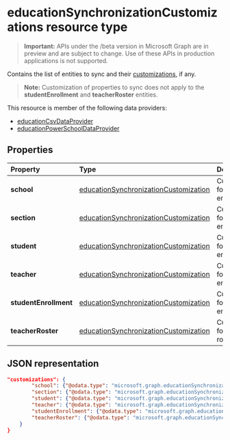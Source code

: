 # educationSynchronizationCustomizations resource type

> **Important:** APIs under the /beta version in Microsoft Graph are in preview and are subject to change. Use of these APIs in production applications is not supported.

Contains the list of entities to sync and their [customizations](educationsynchronizationcustomization.md), if any.

> **Note:** Customization of properties to sync does not apply to the **studentEnrollment** and **teacherRoster** entities.

This resource is member of the following data providers:

* [educationCsvDataProvider](educationcsvdataprovider.md)
* [educationPowerSchoolDataProvider](educationpowerschooldataprovider.md)

## Properties

| Property | Type | Description |
|:-|:-|:-|
| **school** | [educationSynchronizationCustomization](educationsynchronizationcustomization.md) |  Customization for a school entity.        |
| **section** | [educationSynchronizationCustomization](educationsynchronizationcustomization.md) |  Customization for a section entity.         |
| **student** | [educationSynchronizationCustomization](educationsynchronizationcustomization.md) |  Customization for a student entity.         |
| **teacher** | [educationSynchronizationCustomization](educationsynchronizationcustomization.md) |  Customization for a teacher entity.         |
| **studentEnrollment** | [educationSynchronizationCustomization](educationsynchronizationcustomization.md) |  Customization for student enrollment.           |
| **teacherRoster** | [educationSynchronizationCustomization](educationsynchronizationcustomization.md) |       Customization for a teacher roster.    |

## JSON representation
<!-- {
  "blockType": "resource",
  "optionalProperties": [

  ],
  "@odata.type": "#microsoft.graph.educationSynchronizationCustomizations"
}-->

```json
"customizations": {
        "school": {"@odata.type": "microsoft.graph.educationSynchronizationCustomization"},
        "section": {"@odata.type": "microsoft.graph.educationSynchronizationCustomization"},
        "student": {"@odata.type": "microsoft.graph.educationSynchronizationCustomization"},
        "teacher": {"@odata.type": "microsoft.graph.educationSynchronizationCustomization"},
        "studentEnrollment": {"@odata.type": "microsoft.graph.educationSynchronizationCustomization"},
        "teacherRoster": {"@odata.type": "microsoft.graph.educationSynchronizationCustomization"}
    }
}
```
